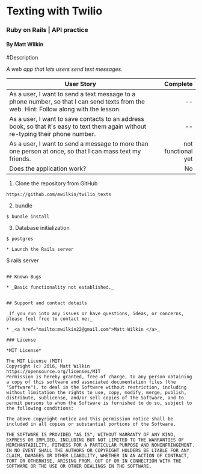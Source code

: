 # Texting with Twilio

### Ruby on Rails | API practice  

#### By Matt Wilkin

#Description

_A web app that lets users send text messages._

| User Story  | Complete  |
| ------------- | ----:|
| As a user, I want to send a text message to a phone number, so that I can send texts from the web. Hint: Follow along with the lesson. | -- |
| As a user, I want to save contacts to an address book, so that it's easy to text them again without re-typing their phone number. | -- |
| As a user, I want to send a message to more than one person at once, so that I can mass text my friends. | not functional yet
| Does the application work? | No|


1. Clone the repository from GitHub
```
https://github.com/mwilkin/twilio_texts
```
2. bundle
```
$ bundle install
```
3. Database initialization
```
$ postgres
```
```
* Launch the Rails server
```
$ rails server
```

## Known Bugs

* _Basic functionality not established._


## Support and contact details

_If you run into any issues or have questions, ideas, or concerns, please feel free to contact me:_

* _<a href="mailto:mwilkin22@gmail.com">Matt Wilkin </a>_

### License

*MIT License*

The MIT License (MIT)
Copyright (c) 2016, Matt Wilkin
https://opensource.org/licenses/MIT
Permission is hereby granted, free of charge, to any person obtaining a copy of this software and associated documentation files (the "Software"), to deal in the Software without restriction, including without limitation the rights to use, copy, modify, merge, publish, distribute, sublicense, and/or sell copies of the Software, and to permit persons to whom the Software is furnished to do so, subject to the following conditions:

The above copyright notice and this permission notice shall be included in all copies or substantial portions of the Software.

THE SOFTWARE IS PROVIDED "AS IS", WITHOUT WARRANTY OF ANY KIND, EXPRESS OR IMPLIED, INCLUDING BUT NOT LIMITED TO THE WARRANTIES OF MERCHANTABILITY, FITNESS FOR A PARTICULAR PURPOSE AND NONINFRINGEMENT. IN NO EVENT SHALL THE AUTHORS OR COPYRIGHT HOLDERS BE LIABLE FOR ANY CLAIM, DAMAGES OR OTHER LIABILITY, WHETHER IN AN ACTION OF CONTRACT, TORT OR OTHERWISE, ARISING FROM, OUT OF OR IN CONNECTION WITH THE SOFTWARE OR THE USE OR OTHER DEALINGS IN THE SOFTWARE.
